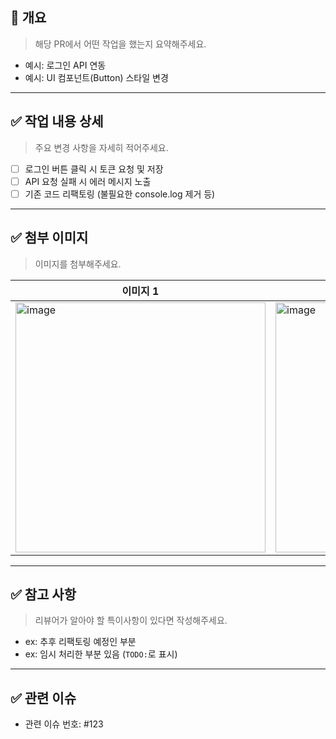 ## 📌 개요
> 해당 PR에서 어떤 작업을 했는지 요약해주세요.

- 예시: 로그인 API 연동
- 예시: UI 컴포넌트(Button) 스타일 변경

---

## ✅ 작업 내용 상세
> 주요 변경 사항을 자세히 적어주세요.

- [ ] 로그인 버튼 클릭 시 토큰 요청 및 저장
- [ ] API 요청 실패 시 에러 메시지 노출
- [ ] 기존 코드 리팩토링 (불필요한 console.log 제거 등)

---

## ✅ 첨부 이미지
> 이미지를 첨부해주세요.

| 이미지 1 | 이미지 2 |
| -------- | -------- |
| <img width="400" alt="image" src="이미지_URL_1" /> | <img width="400" alt="image" src="이미지_URL_2" /> |

---

## ✅ 참고 사항
> 리뷰어가 알아야 할 특이사항이 있다면 작성해주세요.

- ex: 추후 리팩토링 예정인 부분  
- ex: 임시 처리한 부분 있음 (`TODO:`로 표시)

---

## ✅ 관련 이슈
- 관련 이슈 번호: #123
